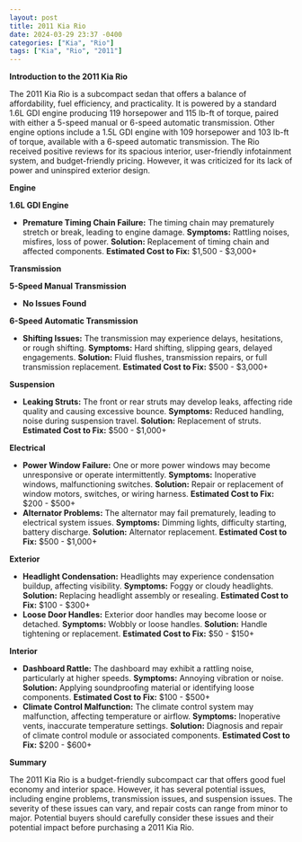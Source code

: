 ```yaml
---
layout: post
title: 2011 Kia Rio
date: 2024-03-29 23:37 -0400
categories: ["Kia", "Rio"]
tags: ["Kia", "Rio", "2011"]
---
```

**Introduction to the 2011 Kia Rio**

The 2011 Kia Rio is a subcompact sedan that offers a balance of affordability, fuel efficiency, and practicality. It is powered by a standard 1.6L GDI engine producing 119 horsepower and 115 lb-ft of torque, paired with either a 5-speed manual or 6-speed automatic transmission. Other engine options include a 1.5L GDI engine with 109 horsepower and 103 lb-ft of torque, available with a 6-speed automatic transmission. The Rio received positive reviews for its spacious interior, user-friendly infotainment system, and budget-friendly pricing. However, it was criticized for its lack of power and uninspired exterior design.

**Engine**

**1.6L GDI Engine**

* **Premature Timing Chain Failure:** The timing chain may prematurely stretch or break, leading to engine damage. **Symptoms:** Rattling noises, misfires, loss of power. **Solution:** Replacement of timing chain and affected components. **Estimated Cost to Fix:** $1,500 - $3,000+

**Transmission**

**5-Speed Manual Transmission**

* **No Issues Found**

**6-Speed Automatic Transmission**

* **Shifting Issues:** The transmission may experience delays, hesitations, or rough shifting. **Symptoms:** Hard shifting, slipping gears, delayed engagements. **Solution:** Fluid flushes, transmission repairs, or full transmission replacement. **Estimated Cost to Fix:** $500 - $3,000+

**Suspension**

* **Leaking Struts:** The front or rear struts may develop leaks, affecting ride quality and causing excessive bounce. **Symptoms:** Reduced handling, noise during suspension travel. **Solution:** Replacement of struts. **Estimated Cost to Fix:** $500 - $1,000+

**Electrical**

* **Power Window Failure:** One or more power windows may become unresponsive or operate intermittently. **Symptoms:** Inoperative windows, malfunctioning switches. **Solution:** Repair or replacement of window motors, switches, or wiring harness. **Estimated Cost to Fix:** $200 - $500+
* **Alternator Problems:** The alternator may fail prematurely, leading to electrical system issues. **Symptoms:** Dimming lights, difficulty starting, battery discharge. **Solution:** Alternator replacement. **Estimated Cost to Fix:** $500 - $1,000+

**Exterior**

* **Headlight Condensation:** Headlights may experience condensation buildup, affecting visibility. **Symptoms:** Foggy or cloudy headlights. **Solution:** Replacing headlight assembly or resealing. **Estimated Cost to Fix:** $100 - $300+
* **Loose Door Handles:** Exterior door handles may become loose or detached. **Symptoms:** Wobbly or loose handles. **Solution:** Handle tightening or replacement. **Estimated Cost to Fix:** $50 - $150+

**Interior**

* **Dashboard Rattle:** The dashboard may exhibit a rattling noise, particularly at higher speeds. **Symptoms:** Annoying vibration or noise. **Solution:** Applying soundproofing material or identifying loose components. **Estimated Cost to Fix:** $100 - $500+
* **Climate Control Malfunction:** The climate control system may malfunction, affecting temperature or airflow. **Symptoms:** Inoperative vents, inaccurate temperature settings. **Solution:** Diagnosis and repair of climate control module or associated components. **Estimated Cost to Fix:** $200 - $600+

**Summary**

The 2011 Kia Rio is a budget-friendly subcompact car that offers good fuel economy and interior space. However, it has several potential issues, including engine problems, transmission issues, and suspension issues. The severity of these issues can vary, and repair costs can range from minor to major. Potential buyers should carefully consider these issues and their potential impact before purchasing a 2011 Kia Rio.
